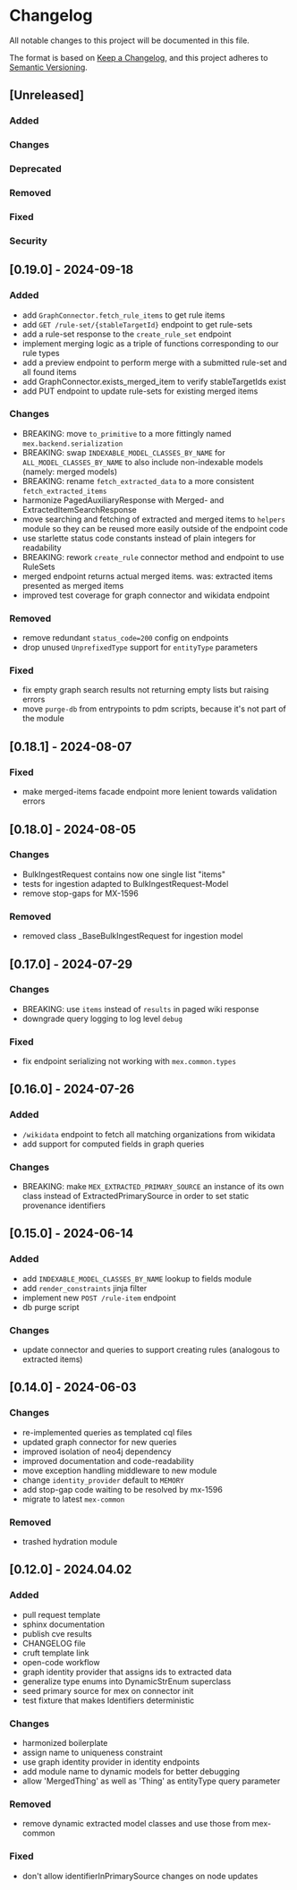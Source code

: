 # Changelog

All notable changes to this project will be documented in this file.

The format is based on [Keep a Changelog](https://keepachangelog.com/en/1.0.0/),
and this project adheres to [Semantic Versioning](https://semver.org/spec/v2.0.0.html).

## [Unreleased]

### Added

### Changes

### Deprecated

### Removed

### Fixed

### Security

## [0.19.0] - 2024-09-18

### Added

- add `GraphConnector.fetch_rule_items` to get rule items
- add `GET /rule-set/{stableTargetId}` endpoint to get rule-sets
- add a rule-set response to the `create_rule_set` endpoint
- implement merging logic as a triple of functions corresponding to our rule types
- add a preview endpoint to perform merge with a submitted rule-set and all found items
- add GraphConnector.exists_merged_item to verify stableTargetIds exist
- add PUT endpoint to update rule-sets for existing merged items

### Changes

- BREAKING: move `to_primitive` to a more fittingly named `mex.backend.serialization`
- BREAKING: swap `INDEXABLE_MODEL_CLASSES_BY_NAME` for `ALL_MODEL_CLASSES_BY_NAME`
  to also include non-indexable models (namely: merged models)
- BREAKING: rename `fetch_extracted_data` to a more consistent `fetch_extracted_items`
- harmonize PagedAuxiliaryResponse with Merged- and ExtractedItemSearchResponse
- move searching and fetching of extracted and merged items to `helpers` module
  so they can be reused more easily outside of the endpoint code
- use starlette status code constants instead of plain integers for readability
- BREAKING: rework `create_rule` connector method and endpoint to use RuleSets
- merged endpoint returns actual merged items. was: extracted items presented as merged
  items
- improved test coverage for graph connector and wikidata endpoint

### Removed

- remove redundant `status_code=200` config on endpoints
- drop unused `UnprefixedType` support for `entityType` parameters

### Fixed

- fix empty graph search results not returning empty lists but raising errors
- move `purge-db` from entrypoints to pdm scripts, because it's not part of the module

## [0.18.1] - 2024-08-07

### Fixed

- make merged-items facade endpoint more lenient towards validation errors

## [0.18.0] - 2024-08-05

### Changes

- BulkIngestRequest contains now one single list "items"
- tests for ingestion adapted to BulkIngestRequest-Model
- remove stop-gaps for MX-1596

### Removed
- removed class  _BaseBulkIngestRequest for ingestion model

## [0.17.0] - 2024-07-29

### Changes

- BREAKING: use `items` instead of `results` in paged wiki response
- downgrade query logging to log level `debug`

### Fixed

- fix endpoint serializing not working with `mex.common.types`

## [0.16.0] - 2024-07-26

### Added

- `/wikidata` endpoint to fetch all matching organizations from wikidata
- add support for computed fields in graph queries

### Changes

- BREAKING: make `MEX_EXTRACTED_PRIMARY_SOURCE` an instance of its own class
  instead of ExtractedPrimarySource in order to set static provenance identifiers

## [0.15.0] - 2024-06-14

### Added

- add `INDEXABLE_MODEL_CLASSES_BY_NAME` lookup to fields module
- add `render_constraints` jinja filter
- implement new `POST /rule-item` endpoint
- db purge script

### Changes

- update connector and queries to support creating rules (analogous to extracted items)

## [0.14.0] - 2024-06-03

### Changes

- re-implemented queries as templated cql files
- updated graph connector for new queries
- improved isolation of neo4j dependency
- improved documentation and code-readability
- move exception handling middleware to new module
- change `identity_provider` default to `MEMORY`
- add stop-gap code waiting to be resolved by mx-1596
- migrate to latest `mex-common`

### Removed

- trashed hydration module

## [0.12.0] - 2024.04.02

### Added

- pull request template
- sphinx documentation
- publish cve results
- CHANGELOG file
- cruft template link
- open-code workflow
- graph identity provider that assigns ids to extracted data
- generalize type enums into DynamicStrEnum superclass
- seed primary source for mex on connector init
- test fixture that makes Identifiers deterministic

### Changes

- harmonized boilerplate
- assign name to uniqueness constraint
- use graph identity provider in identity endpoints
- add module name to dynamic models for better debugging
- allow 'MergedThing' as well as 'Thing' as entityType query parameter

### Removed

- remove dynamic extracted model classes and use those from mex-common

### Fixed

- don't allow identifierInPrimarySource changes on node updates
